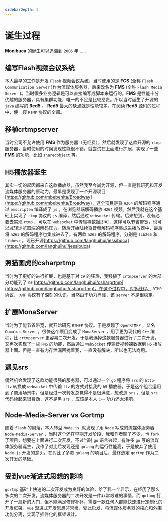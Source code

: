 ```yaml
---
sidebarDepth: 2
---
```

# 诞生过程

**Monibuca** 的诞生可以追溯到 `2006` 年……

## 编写Flash视频会议系统

本人最早的工作是开发 `Flash` 视频会议系统，当时使用的是 **FCS** (全称 `Flash Communication Server` )作为流媒体服务器，后来改名为 **FMS** (全称 `Flash Media Server` )。当时很多业务逻辑是可以直接编写成脚本来运行的。**FMS** 是性能十分优越的服务器，具有集群功能，唯一的不足是比较昂贵。所以当时诞生了开源的 `java` 编写的 **Red5** 。 **Red5** 最大的缺点就是性能较差。在阅读 **Red5** 源码的过程中，便一窥 `RTMP` 协议的全部。

## 移植crtmpserver

当时公司不允许使用 **FMS** 作为服务器（无经费），然后就发现了这款开源的 `rtmp` 服务器，当时使用的时候发现性能很不错。就尝试在上面进行扩展，实现了一些 **FMS** 的功能，比如 `sharedobject` 等。

## H5播放器诞生

其实一切的起因都来自这款播放器，虽然我至今尚为开源，但一直是我研究和开发流媒体服务器的原动力。最早是发现了一个开源项目 [https://github.com/mbebenita/Broadway](https://github.com/mbebenita/Broadway)，这个项目是将 `H264` 的解码程序通过 `emscripten` 编译成了 `js` ，在浏览器端解码播放 `H264` 视频。然后我就在这个基础上实现了 `rtmp` 协议的 `js` 编译，然后通过 `websocket` 传输。后来想到，没有必要去实现 `rtmp` ，可以在 `websocket` 中传输裸数据即可，这样可以节省带宽，也可以减轻浏览器端的解码压力。随后开始陆续将音频解码程序集成进播放器中，最后将 `h265` 的解码程序也集成进去了。有两款 `h265` 的解码程序，分别是 `lib265` 和 `libhevc` 。现已开源[https://github.com/langhuihui/jessibuca](https://github.com/langhuihui/jessibuca)

## 照猫画虎的csharprtmp

当时为了更好的进行扩展，也是基于对 `C#` 的狂热，我移植了 `crtmpserver` 的大部分功能到了 `C#` [https://github.com/langhuihui/csharprtmp](https://github.com/langhuihui/csharprtmp)。在这个过程中，对多线程、 `RTMP` 协议、 `AMF` 协议有了深刻的认识。当然由于功力尚浅，该 `server` 不是很稳定。

## 扩展MonaServer

当时为了能节省带宽，就开始研究 `RTMFP` 协议。于是发现了 `OpenRTMFP` ，又名 `Cumulus Server` 。很快这个项目变成了 `MonaServer` ，用了更为现代的 `C++` 编程，比 `crtmpserver` 更容易二次开发。于是我选择这款服务器进行了二次开发，又再次实现了一些 `FMS` 的功能，然后通过 `WebSocket` 传输音视频裸数据到 `H5` 播放器上面。但是一直有内存泄漏困扰着我，一直没有解决，所以也无法商用。

## 遇见srs

偶然机会发现了这款功能很强的服务器，可以通过一个 `go` 程序将 `srs` 的 `http-flv` 转换成 `websocket` 中传输 `flv` 的方式对接我的 `h5` 播放器，于是这个组合运用到了商用场景中。但是经过一次转发总觉得不是很满意，想改造 `srs` ，但是 `srs` 代码读起来很费劲，这不是黑 `srs` ，应该是本人 `C++` 功力还太浅吧。

## Node-Media-Server vs Gortmp

随着 `flash` 的陨落，本人转型 `Node.js` ,就发现了用 `Node` 写成的流媒体服务器 `Node-Media-Server` ，当时这个还在早期开发阶段，我和作者聊了不少，也 `fork` 了项目，想要在上面进行二次开发，不过当时 `go` 语言兴起，有许多 `go` 写的流媒体服务器诞生，我作了对比后发现还是 `golang` 的运行性能高，于是放弃了使用 `Node.js` 开发的念头。在对比了多款 `golang` 的项目后，最终选定 `gortmp` 作为二次开发的基础。

## 受到vue渐进式思想的影响

`gortmp` 基础上快速的二次开发成为良好的体验，给了我一个启示，在经历了那么多次的二次开发，流媒体服务器的二次开发是一件非常艰难的事情，而 `golang` 打开了一扇新的大门，但不能满足修修补补，需要一款任何人都能快速进行定制化的开发框架。`vue` 渐进式开发思想非常棒，受此启发，将流媒体服务器的核心和外围功能分离，实现了插件化的框架设计。